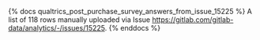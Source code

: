 {% docs qualtrics_post_purchase_survey_answers_from_issue_15225 %}
A list of 118 rows manually uploaded via Issue https://gitlab.com/gitlab-data/analytics/-/issues/15225.
{% enddocs %}

